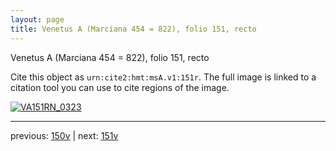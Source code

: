 ```yaml
---
layout: page
title: Venetus A (Marciana 454 = 822), folio 151, recto
---
```


Venetus A (Marciana 454 = 822), folio 151, recto

Cite this object as `urn:cite2:hmt:msA.v1:151r`.  The full image is linked to a citation tool you can use to cite regions of the image.

[![VA151RN_0323](http://www.homermultitext.org/iipsrv?IIIF=/project/homer/pyramidal/deepzoom/hmt/vaimg/2017a/VA151RN_0323.tif/full/800,/0/default.jpg)](http://www.homermultitext.org/ict2/?urn=urn:cite2:hmt:vaimg.2017a:VA151RN_0323) 

---

previous:  [150v](../150v/) | next: [151v](../151v/)